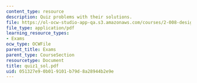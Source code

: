 ```yaml
---
content_type: resource
description: Quiz problems with their solutions.
file: https://ol-ocw-studio-app-qa.s3.amazonaws.com/courses/2-008-design-and-manufacturing-ii-spring-2004/051327e90b019101b79d8a28944b2e9e_quiz1_sol.pdf
file_type: application/pdf
learning_resource_types:
- Exams
ocw_type: OCWFile
parent_title: Exams
parent_type: CourseSection
resourcetype: Document
title: quiz1_sol.pdf
uid: 051327e9-0b01-9101-b79d-8a28944b2e9e
---
```

